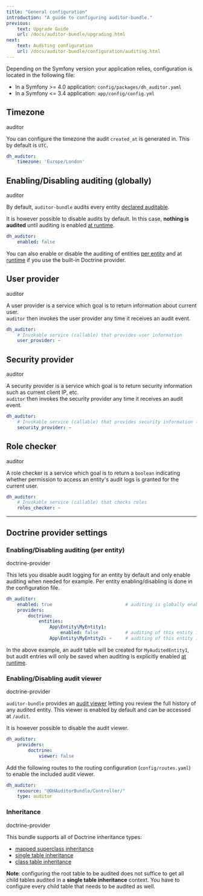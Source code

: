 ```yaml
---
title: "General configuration"
introduction: "A guide to configuring auditor-bundle."
previous:
    text: Upgrade Guide
    url: /docs/auditor-bundle/upgrading.html
next:
    text: Auditing configuration
    url: /docs/auditor-bundle/configuration/auditing.html
---
```


Depending on the Symfony version your application relies, configuration is located in the following file:

- In a Symfony >= 4.0 application: `config/packages/dh_auditor.yaml`
- In a Symfony <= 3.4 application: `app/config/config.yml`


## Timezone
<span class="ml-3 mt-0 inline-flex items-center px-3 py-1 rounded-full text-sm font-medium leading-4 bg-green-100 text-green-700">auditor</span>

You can configure the timezone the audit `created_at` is generated in. This by default is `UTC`.

```yaml
dh_auditor:
    timezone: 'Europe/London'
```

## Enabling/Disabling auditing (globally)
<span class="ml-3 mt-0 inline-flex items-center px-3 py-1 rounded-full text-sm font-medium leading-4 bg-green-100 text-green-700">auditor</span>

By default, `auditor-bundle` audits every entity [declared auditable](/docs/auditor-bundle/auditing-configuration#audited-entities-and-properties-doctrine-provider).

It is however possible to disable audits by default. In this case, **nothing is audited** 
until auditing is enabled [at runtime](24-enabling-disabling-audits.md#at-runtime-enabledisable).

```yaml
dh_auditor:
    enabled: false
```

You can also enable or disable the auditing of entities [per entity](/docs/auditor-bundle/configuration#enabling-disabling-auditing-per-entity-doctrine-provider) 
and at [runtime](/docs/auditor-bundle/enabling-disabling-at-runtime#enabling-disabling-at-runtime-doctrine-provider) if you use the built-in Doctrine provider.


## User provider
<span class="ml-3 mt-0 inline-flex items-center px-3 py-1 rounded-full text-sm font-medium leading-4 bg-green-100 text-green-700">auditor</span>

A user provider is a service which goal is to return information about current user.  
`auditor` then invokes the user provider any time it receives an audit event.

```yaml
dh_auditor:
    # Invokable service (callable) that provides user information
    user_provider: ~
```


## Security provider
<span class="ml-3 mt-0 inline-flex items-center px-3 py-1 rounded-full text-sm font-medium leading-4 bg-green-100 text-green-700">auditor</span>

A security provider is a service which goal is to return security information such as current client IP, etc.  
`auditor` then invokes the security provider any time it receives an audit event.

```yaml
dh_auditor:
    # Invokable service (callable) that provides security information (IP, firewall name, etc)
    security_provider: ~
```


## Role checker
<span class="ml-3 mt-0 inline-flex items-center px-3 py-1 rounded-full text-sm font-medium leading-4 bg-green-100 text-green-700">auditor</span>

A role checker is a service which goal is to return a `boolean` indicating whether permission to access 
an entity's audit logs is granted for the current user.  

```yaml
dh_auditor:
    # Invokable service (callable) that checks roles
    roles_checker: ~
```

<hr>


## Doctrine provider settings

### Enabling/Disabling auditing (per entity)
<span class="ml-3 mt-0 inline-flex items-center px-3 py-1 rounded-full text-sm font-medium leading-4 bg-blue-100 text-blue-700">doctrine-provider</span>

This lets you disable audit logging for an entity by default and only enable auditing 
when needed for example. Per entity enabling/disabling is done in the configuration file.

```yaml
dh_auditor:
    enabled: true                           # auditing is globally enabled
    providers:
        doctrine:
            entities:
                App\Entity\MyEntity1:
                    enabled: false          # auditing of this entity is disabled
                App\Entity\MyEntity2: ~     # auditing of this entity is enabled
```

In the above example, an audit table will be created for `MyAuditedEntity1`, 
but audit entries will only be saved when auditing is explicitly enabled [at runtime](/docs/auditor-bundle/enabling-disabling-at-runtime#enabling-disabling-at-runtime-doctrine-provider).


### Enabling/Disabling audit viewer
<span class="ml-3 mt-0 inline-flex items-center px-3 py-1 rounded-full text-sm font-medium leading-4 bg-blue-100 text-blue-700">doctrine-provider</span>

`auditor-bundle` provides an [audit viewer](/docs/auditor-bundle/viewer) letting you review the full history of any audited entity.
This viewer is enabled by default and can be accessed at `/audit`. 

It is however possible to disable the audit viewer.

```yaml
dh_auditor:
    providers:
        doctrine:
            viewer: false
```

Add the following routes to the routing configuration (`config/routes.yaml`) to enable the included audit viewer.

```yaml
dh_auditor:
    resource: "@DHAuditorBundle/Controller/"
    type: auditor
``` 


### Inheritance
<span class="ml-3 mt-0 inline-flex items-center px-3 py-1 rounded-full text-sm font-medium leading-4 bg-blue-100 text-blue-700">doctrine-provider</span>

This bundle supports all of Doctrine inheritance types:

 - [mapped superclass inheritance](https://www.doctrine-project.org/projects/doctrine-orm/en/2.6/reference/inheritance-mapping.html#mapped-superclasses)
 - [single table inheritance](https://www.doctrine-project.org/projects/doctrine-orm/en/2.6/reference/inheritance-mapping.html#single-table-inheritance)
 - [class table inheritance](https://www.doctrine-project.org/projects/doctrine-orm/en/2.6/reference/inheritance-mapping.html#class-table-inheritance)


**Note**: configuring the root table to be audited does not suffice to get all child tables audited in a 
**single table inheritance** context. You have to configure every child table that needs to be audited as well.
